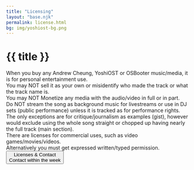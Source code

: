 ```yaml
---
title: "Licensing"
layout: "base.njk"
permalink: license.html
bg: img/yoshiost-bg.png
---
```

<h1 class="ui center aligned header">{{ title }}</h1>
<div class="ui bulleted list">
  <div class="item">
    <div>When you buy any Andrew Cheung, YoshiOST or OSBooter music/media, it is for personal
    entertainment use.</div>
    <div class="list">
      <div class="item">
        You may <span class="ui large red text">NOT</span> sell it
        as your own or misidentify who made the track or what the track name
        is.
      </div>
      <div class="item">
        You may <span class="ui large red text">NOT</span> Monetize any media with the
        <span class="ui large red text">audio/video</span> in full or in
        part.
      </div>
      <div class="item">
        Do <span class="ui large red text">NOT</span> stream the song as background music for
        livestreams or use in DJ sets (public performance) unless it is tracked as for
        performance rights.
      </div>
      <div class="item">
        The only <span class="ui large orange text">exceptions</span> are
        for critique/journalism as examples (gist), however would <span class="ui large red text">exclude</span> using the
        whole song straight or chopped up having nearly the full track (main
        section).
      </div>
      <div class="item">
        There are <span class="ui large blue text">licenses for commercial uses</span>, such
        as <span class="ui large text">video games/movies/videos</span>.
      </div>
      <div class="item">
        Alternatively you must
        <span class="ui large blue text">get expressed written/typed permission</span>.
      </div>
    </div>
  </div>
</div>
<a href="https://forms.gle/Kph9vVwc3mk4ZmRJ6">
<button class="ui animated fade massive black fluid button">
  <div class="visible content"><i class="icon file signature"></i>Licenses & Contact</div>
 <div class="hidden content">
   Contact within the week
 </div>
</button>
</a>
